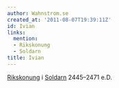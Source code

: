 ```yaml
---
author: Wahnstrom.se
created_at: '2011-08-07T19:39:11Z'
id: Ivian
links:
  mention:
  - Rikskonung
  - Soldarn
title: Ivian
---
```


[Rikskonung] i [Soldarn] 2445–2471 e.D.

  [Rikskonung]: Rikskonung
  [Soldarn]: Soldarn